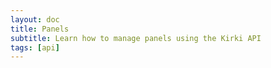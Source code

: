 ```yaml
---
layout: doc
title: Panels
subtitle: Learn how to manage panels using the Kirki API
tags: [api]
---
```

